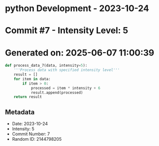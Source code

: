 ﻿# python Development - 2023-10-24
# Commit #7 - Intensity Level: 5
# Generated on: 2025-06-07 11:00:39
```python
def process_data_7(data, intensity=5):
    '''Process data with specified intensity level'''
    result = []
    for item in data:
        if item > 0:
            processed = item * intensity + 6
            result.append(processed)
    return result
```
## Metadata
- Date: 2023-10-24
- Intensity: 5
- Commit Number: 7
- Random ID: 2144798205
